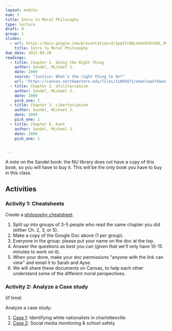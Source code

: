 ```yaml
---
layout: module
num: 3
title: Intro to Moral Philosophy
type: lecture
draft: 0
group: 1
slides:
  - url: https://docs.google.com/presentation/d/1pqtFcbBLohAVA2hn50L_RvLaoDmPEMf9wI4LaUfLDwk/edit?usp=sharing
    title: Intro to Moral Philosophy
due_date: 2021-09-28
readings:
  - title: Chapter 1. Doing the Right Thing
    author: Sandel, Michael J.
    date: 2009
    source: "Justice: What's the right thing to do?"
    url: "https://canvas.northwestern.edu/files/11895871/download?download_frd=1"
  - title: Chapter 2. Utilitarianism
    author: Sandel, Michael J.
    date: 2009
    pick_one: 1
  - title: Chapter 3. Libertarianism
    author: Sandel, Michael J.
    date: 2009
    pick_one: 1
  - title: Chapter 5. Kant
    author: Sandel, Michael J.
    date: 2009
    pick_one: 1


---
```

A note on the Sandel book: the NU library does not have a copy of this book, so you will have to buy it. This will be the only book you have to buy in this class.

## Activities

### Activity 1: Cheatsheets
Create a <a href="https://docs.google.com/document/d/1lHyFssnZBVTwwatslEH6O9NXrDteUz4IrMUxZCHzp1U/edit?usp=sharing" target="_blank">philosophy cheatsheet</a>.

1. Split up into groups of 3-5 people who read the same chapter you did (either Ch. 2, 3, or 5).
2. Make a copy of the Google Doc above (1 per group).
3. Everyone in the group: please put your name on the doc at the top.
4. Answer the questions as best you can (given that we'll only have 10-15 minutes to work on it).
5. When your done, make your doc permissions "anyone with the link can view" and email it to Sarah and Ayse.
6. We will share these documents on Canvas, to help each other understand some of the different moral perspectives.


### Activity 2: Analyze a Case study
(if time)

Analyze a case study:
1. <a href="https://docs.google.com/document/d/1O8vcsi99lqE-IxzNriu0zCN5tP42txZq_q1-zsc2FSI/edit" target="_blank">Case 1</a>: Identifying white nationalists in charlottesville
1. <a href="https://docs.google.com/document/d/1_8m0PR24a5cFwMikdUq1b1PE_50qJkI71-eoulT5_f0/edit" target="_blank">Case 2</a>: Social media monitoring & school safety

